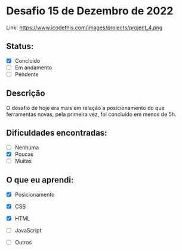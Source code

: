 # Desafio 15 de Dezembro de 2022
Link: https://www.icodethis.com/images/projects/project_4.png

## Status: 
- [x] Concluído
- [ ] Em andamento
- [ ] Pendente

## Descrição

O desafio de hoje era mais em relação a posicionamento do que ferramentas novas, pela primeira vez, foi concluído em menos de 5h. 

## Dificuldades encontradas: 

- [ ] Nenhuma
- [x] Poucas
- [ ] Muitas

## O que eu aprendi:

- [x] Posicionamento
- [x] CSS
- [x] HTML
- [ ] JavaScript
- [ ] Outros

